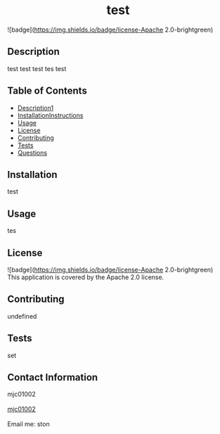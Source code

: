 
<h1 align="center">test</h1>
  
![badge](https://img.shields.io/badge/license-Apache 2.0-brightgreen)<br />

## Description
test
test
test
tes
test


## Table of Contents
- [Description1](#description)
- [InstallationInstructions](#installation)
- [Usage](#usage)
- [License](#license)
- [Contributing](#contributing)
- [Tests](#tests)
- [Questions](#questions)

## Installation
test

## Usage
tes

## License
![badge](https://img.shields.io/badge/license-Apache 2.0-brightgreen)
<br />
This application is covered by the Apache 2.0 license. 

## Contributing
undefined

## Tests
set

## Contact Information
mjc01002<br />
<br />
[mjc01002](https://github.com/mjc01002)<br />
<br />
Email me: ston<br /><br />
